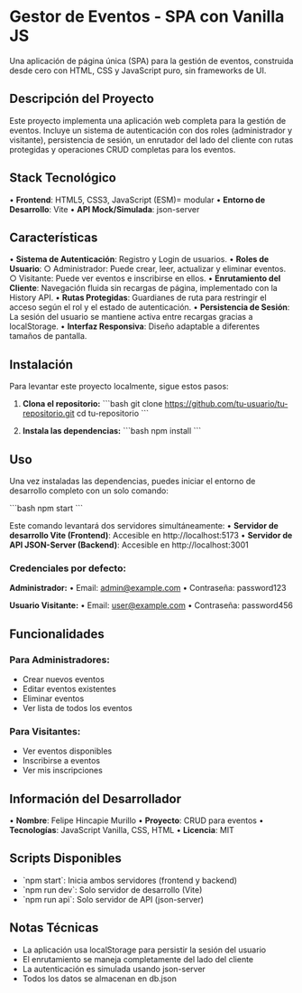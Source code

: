 # Gestor de Eventos - SPA con Vanilla JS

Una aplicación de página única (SPA) para la gestión de eventos, construida desde cero con HTML, CSS y JavaScript puro, sin frameworks de UI.

## Descripción del Proyecto

Este proyecto implementa una aplicación web completa para la gestión de eventos. Incluye un sistema de autenticación con dos roles (administrador y visitante), persistencia de sesión, un enrutador del lado del cliente con rutas protegidas y operaciones CRUD completas para los eventos.

## Stack Tecnológico

• **Frontend**: HTML5, CSS3, JavaScript (ESM)= modular
• **Entorno de Desarrollo**: Vite
• **API Mock/Simulada**: json-server

## Características

• **Sistema de Autenticación**: Registro y Login de usuarios.
• **Roles de Usuario**:
  ○ Administrador: Puede crear, leer, actualizar y eliminar eventos.
  ○ Visitante: Puede ver eventos e inscribirse en ellos.
• **Enrutamiento del Cliente**: Navegación fluida sin recargas de página, implementado con la History API.
• **Rutas Protegidas**: Guardianes de ruta para restringir el acceso según el rol y el estado de autenticación.
• **Persistencia de Sesión**: La sesión del usuario se mantiene activa entre recargas gracias a localStorage.
• **Interfaz Responsiva**: Diseño adaptable a diferentes tamaños de pantalla.

## Instalación

Para levantar este proyecto localmente, sigue estos pasos:

1. **Clona el repositorio:**
\`\`\`bash
git clone https://github.com/tu-usuario/tu-repositorio.git
cd tu-repositorio
\`\`\`

2. **Instala las dependencias:**
\`\`\`bash
npm install
\`\`\`

## Uso

Una vez instaladas las dependencias, puedes iniciar el entorno de desarrollo completo con un solo comando:

\`\`\`bash
npm start
\`\`\`

Este comando levantará dos servidores simultáneamente:
• **Servidor de desarrollo Vite (Frontend)**: Accesible en http://localhost:5173
• **Servidor de API JSON-Server (Backend)**: Accesible en http://localhost:3001

### Credenciales por defecto:

**Administrador:**
• Email: admin@example.com
• Contraseña: password123

**Usuario Visitante:**
• Email: user@example.com
• Contraseña: password456


## Funcionalidades

### Para Administradores:
- Crear nuevos eventos
- Editar eventos existentes
- Eliminar eventos
- Ver lista de todos los eventos

### Para Visitantes:
- Ver eventos disponibles
- Inscribirse a eventos
- Ver mis inscripciones

## Información del Desarrollador

• **Nombre**: Felipe Hincapie Murillo
• **Proyecto**: CRUD para eventos
• **Tecnologías**: JavaScript Vanilla, CSS, HTML
• **Licencia**: MIT

## Scripts Disponibles

- \`npm start\`: Inicia ambos servidores (frontend y backend)
- \`npm run dev\`: Solo servidor de desarrollo (Vite)
- \`npm run api\`: Solo servidor de API (json-server)

## Notas Técnicas

- La aplicación usa localStorage para persistir la sesión del usuario
- El enrutamiento se maneja completamente del lado del cliente
- La autenticación es simulada usando json-server
- Todos los datos se almacenan en db.json
